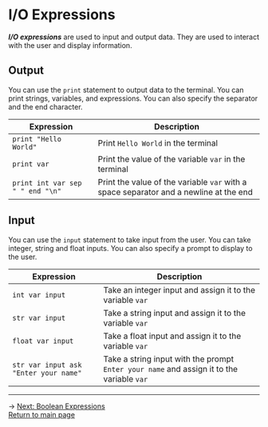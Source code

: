 # I/O Expressions
***I/O expressions*** are used to input and output data. They are used to interact with the user and display information.

## Output
You can use the `print` statement to output data to the terminal. You can print strings, variables, and expressions. You can also specify the separator and the end character.

| Expression | Description |
|---|---|
| `print "Hello World"` | Print `Hello World` in the terminal |
| `print var` | Print the value of the variable `var` in the terminal |
| `print int var sep " " end "\n"` | Print the value of the variable `var` with a space separator and a newline at the end |


## Input
You can use the `input` statement to take input from the user. You can take integer, string and float inputs. You can also specify a prompt to display to the user.

| Expression | Description |
|---|---|
| `int var input` | Take an integer input and assign it to the variable `var` |
| `str var input` | Take a string input and assign it to the variable `var` |
| `float var input` | Take a float input and assign it to the variable `var` |
| `str var input ask "Enter your name"` | Take a string input with the prompt `Enter your name` and assign it to the variable `var` |

---
-> [Next: Boolean Expressions](boolean_expressions.md)\
[Return to main page](README.md)